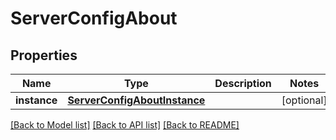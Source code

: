 # ServerConfigAbout

## Properties
Name | Type | Description | Notes
------------ | ------------- | ------------- | -------------
**instance** | [**ServerConfigAboutInstance**](ServerConfigAboutInstance.md) |  | [optional] 

[[Back to Model list]](../README.md#documentation-for-models) [[Back to API list]](../README.md#documentation-for-api-endpoints) [[Back to README]](../README.md)


